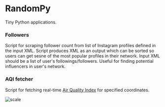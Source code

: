 # RandomPy

Tiny Python applications.

### Followers

Script for scraping follower count from list of Instagram profiles defined in the input XML. Script produces XML as an output which can be sorted so users can get sesne of the most popular profiles in their network. Input XML should be a list of user's followings/followers. Useful for finding potential influencers in user's network.

### AQI fetcher

Script for fetching real-time [Air Quality Index](https://en.wikipedia.org/wiki/Air_quality_index) for specified coordinates.

![scale](http://airquality.deq.idaho.gov/Information_AQI_files/image002.jpg "AQI Scale")
